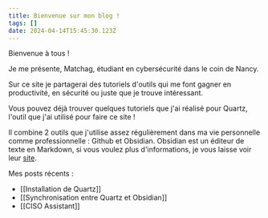 ```yaml
---
title: Bienvenue sur mon blog !
tags: []
date: 2024-04-14T15:45:30.123Z
---
```


Bienvenue à tous !

Je me présente, Matchag, étudiant en cybersécurité dans le coin de Nancy.

Sur ce site je partagerai des tutoriels d'outils qui me font gagner en productivité, en sécurité ou juste que je trouve intéressant.

Vous pouvez déjà trouver quelques tutoriels que j'ai réalisé pour Quartz, l'outil que j'ai utilisé pour faire ce site !

Il combine 2 outils que j'utilise assez régulièrement dans ma vie personnelle comme professionnelle : Github et Obsidian. Obsidian est un éditeur de texte en Markdown, si vous voulez plus d'informations, je vous laisse voir leur [site](https://obsidian.md/).

Mes posts récents :
- [[Installation de Quartz]]
- [[Synchronisation entre Quartz et Obsidian]]
- [[CISO Assistant]]

